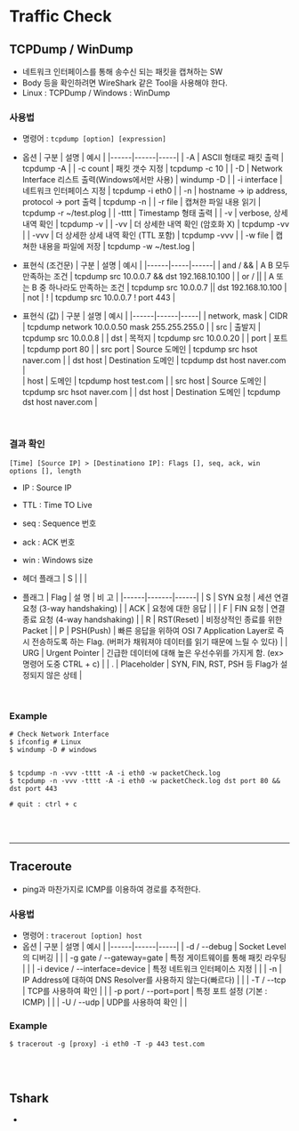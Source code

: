# Traffic Check

## TCPDump / WinDump
* 네트워크 인터페이스를 통해 송수신 되는 패킷을 캡쳐하는 SW
* Body 등을 확인하려면 WireShark 같은 Tool을 사용해야 한다.
* Linux : TCPDump / Windows : WinDump

### 사용법
* 명령어 : ```tcpdump [option] [expression]```
* 옵션
    | 구분 | 설명 | 예시 |
    |------|------|-----|
    | -A | ASCII 형태로 패킷 출력 | tcpdump -A |
    | -c count | 패킷 갯수 지정 | tcpdump -c 10 |
    | -D | Network Interface 리스트 출력(Windows에서만 사용) | windump -D |
    | -i interface | 네트워크 인터페이스 지정 | tcpdump -i eth0 |
    | -n | hostname -> ip address, protocol -> port 출력  | tcpdump -n |
    | -r file | 캡쳐한 파일 내용 읽기 | tcpdump -r ~/test.plog |
    | -tttt | Timestamp 형태 출력 |
    | -v | verbose, 상세 내역 확인 | tcpdump -v |
    | -vv | 더 상세한 내역 확인 (암호화 X) | tcpdump -vv |
    | -vvv | 더 상세한 상세 내역 확인 (TTL 포함) | tcpdump -vvv |
    | -w file | 캡쳐한 내용을 파일에 저장 | tcpdump -w ~/test.log |

* 표현식 (조건문)
    | 구분 | 설명 | 예시 |
    |------|-----|------|
    | and / && | A B 모두 만족하는 조건 | tcpdump src 10.0.0.7 && dst 192.168.10.100 |
    | or / \|\| | A 또는 B 중 하나라도 만족하는 조건 | tcpdump src 10.0.0.7 \|\| dst 192.168.10.100 |
    | not | ! | tcpdump src 10.0.0.7 ! port 443 |

* 표현식 (값)
    | 구분 | 설명 | 예시 |
    |------|------|-----|
    | network, mask | CIDR | tcpdump network 10.0.0.50 mask 255.255.255.0 |
    | src | 출발지 | tcpdump src 10.0.0.8 |
    | dst | 목적지 | tcpdump src 10.0.0.20 |
    | port | 포트 | tcpdump port 80 |
    | src port | Source 도메인 | tcpdump src hsot naver.com |
    | dst host | Destination 도메인 | tcpdump dst host naver.com |    
    | host | 도메인 | tcpdump host test.com |
    | src host | Source 도메인 | tcpdump src hsot naver.com |
    | dst host | Destination 도메인 | tcpdump dst host naver.com |

</br>

### 결과 확인
```
[Time] [Source IP] > [Destinationo IP]: Flags [], seq, ack, win options [], length 
```
* IP : Source IP
* TTL : Time TO Live
* seq : Sequence 번호
* ack : ACK 번호
* win : Windows size

* 헤더 플래그
    | S |  |  |
* 플래그
    | Flag | 설 명 | 비 고 |
    |------|-------|------|
    | S | SYN 요청 | 세션 연결 요청 (3-way handshaking) |
    | ACK | 요청에 대한 응답 |  |
    | F | FIN 요청 | 연결 종료 요청 (4-way handshaking) |
    | R | RST(Reset) | 비정상적인 종료를 위한 Packet |
    | P | PSH(Push) | 빠른 응답을 위하여 OSI 7 Application Layer로 즉시 전송하도록 하는 Flag. (버퍼가 채워져야 데이터를 읽기 때문에 느릴 수 있다) |
    | URG | Urgent Pointer | 긴급한 데이터에 대해 높은 우선수위를 가지게 함. (ex> 명령어 도중 CTRL + c) |
    | . | Placeholder | SYN, FIN, RST, PSH 등 Flag가 설정되지 않은 상테 |
</br>


### Example
```shell
# Check Network Interface
$ ifconfig # Linux
$ windump -D # windows


$ tcpdump -n -vvv -tttt -A -i eth0 -w packetCheck.log
$ tcpdump -n -vvv -tttt -A -i eth0 -w packetCheck.log dst port 80 && dst port 443

# quit : ctrl + c
```
</br>
</br>


--------


## Traceroute
* ping과 마찬가지로 ICMP를 이용하여 경로를 추적한다.

### 사용법
* 명령어 : ```tracerout [option] host```
* 옵션
    | 구분 | 설명 | 예시 |
    |------|------|-----|
    | -d / --debug | Socket Level의 디버깅 |  |
    | -g gate / --gateway=gate | 특정 게이트웨이를 통해 패킷 라우팅 |  |
    | -i device / --interface=device | 특정 네트워크 인터페이스 지정 |  |
    | -n | IP Address에 대하여 DNS Resolver를 사용하지 않는다(빠르다) |  |
    | -T / --tcp | TCP를 사용하여 확인 |  |
    | -p port / --port=port | 특정 포트 설정 (기본 : ICMP) |  |
    | -U / --udp | UDP를 사용하여 확인 |  |

### Example
```
$ tracerout -g [proxy] -i eth0 -T -p 443 test.com
```
</br>
</br>


## Tshark
* 
